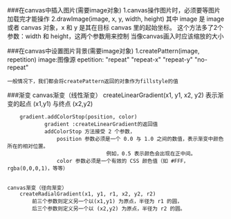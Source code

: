 ###在canvas中插入图片(需要image对象)
	1.canvas操作图片时，必须要等图片加载完才能操作
	2.drawImage(image, x, y, width, height)
		其中 image 是 image 或者 canvas 对象，x 和 y 是其在目标 canvas 里的起始坐标。
		这个方法多了2个参数：width 和 height，这两个参数用来控制 当像canvas画入时应该缩放的大小


###在canvas中设置图片背景(需要image对象)
	1.createPattern(image, repetition)
		image:图像源
		epetition:
			"repeat" 
			"repeat-x" 
			"repeat-y" 
			"no-repeat" 
			
	一般情况下，我们都会将createPattern返回的对象作为fillstyle的值
			
###渐变
	canvas渐变（线性渐变）
		createLinearGradient(x1, y1, x2, y2)
				表示渐变的起点 (x1,y1) 与终点 (x2,y2)
					
		gradient.addColorStop(position, color)
				gradient :createLinearGradient的返回值
				addColorStop 方法接受 2 个参数，
					position 参数必须是一个 0.0 与 1.0 之间的数值，表示渐变中颜色所在的相对位置。
									例如，0.5 表示颜色会出现在正中间。
					color 参数必须是一个有效的 CSS 颜色值（如 #FFF， rgba(0,0,0,1)，等等）
				
	
	canvas渐变（径向渐变）	
		createRadialGradient(x1, y1, r1, x2, y2, r2)
			前三个参数则定义另一个以(x1,y1) 为原点，半径为 r1 的圆，
			后三个参数则定义另一个以 (x2,y2) 为原点，半径为 r2 的圆。
			
		